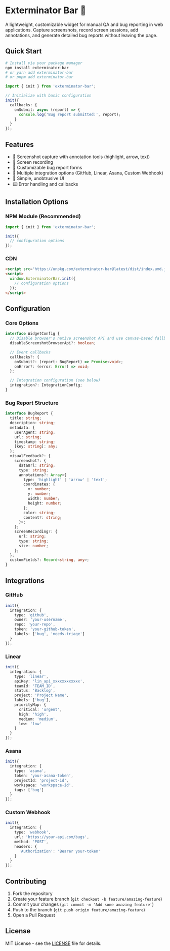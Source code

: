 # Exterminator Bar 🐛

A lightweight, customizable widget for manual QA and bug reporting in web applications. Capture screenshots, record screen sessions, add annotations, and generate detailed bug reports without leaving the page.

## Quick Start

```bash
# Install via your package manager
npm install exterminator-bar
# or yarn add exterminator-bar
# or pnpm add exterminator-bar
```

```typescript
import { init } from 'exterminator-bar';

// Initialize with basic configuration
init({
  callbacks: {
    onSubmit: async (report) => {
      console.log('Bug report submitted:', report);
    }
  }
});
```

## Features

- 📸 Screenshot capture with annotation tools (highlight, arrow, text)
- 🎥 Screen recording
- 📝 Customizable bug report forms
- 🔄 Multiple integration options (GitHub, Linear, Asana, Custom Webhook)
- 🎨 Simple, unobtrusive UI
- ⌨️ Error handling and callbacks

## Installation Options

### NPM Module (Recommended)
```typescript
import { init } from 'exterminator-bar';

init({
  // configuration options
});
```

### CDN
```html
<script src="https://unpkg.com/exterminator-bar@latest/dist/index.umd.js"></script>
<script>
  window.ExterminatorBar.init({
    // configuration options
  });
</script>
```

## Configuration

### Core Options
```typescript
interface WidgetConfig {
  // Disable browser's native screenshot API and use canvas-based fallback
  disableScreenshotBrowserApi?: boolean;

  // Event callbacks
  callbacks?: {
    onSubmit?: (report: BugReport) => Promise<void>;
    onError?: (error: Error) => void;
  };

  // Integration configuration (see below)
  integration?: IntegrationConfig;
}
```

### Bug Report Structure
```typescript
interface BugReport {
  title: string;
  description: string;
  metadata: {
    userAgent: string;
    url: string;
    timestamp: string;
    [key: string]: any;
  };
  visualFeedback?: {
    screenshot?: {
      dataUrl: string;
      type: string;
      annotations?: Array<{
        type: 'highlight' | 'arrow' | 'text';
        coordinates: {
          x: number;
          y: number;
          width: number;
          height: number;
        };
        color: string;
        content?: string;
      }>;
    };
    screenRecording?: {
      url: string;
      type: string;
      size: number;
    };
  };
  customFields?: Record<string, any>;
}
```

## Integrations

### GitHub
```typescript
init({
  integration: {
    type: 'github',
    owner: 'your-username',
    repo: 'your-repo',
    token: 'your-github-token',
    labels: ['bug', 'needs-triage']
  }
});
```

### Linear
```typescript
init({
  integration: {
    type: 'linear',
    apiKey: 'lin_api_xxxxxxxxxxxx',
    teamId: 'TEAM_ID',
    status: 'Backlog',
    project: 'Project Name',
    labels: ['bug'],
    priorityMap: {
      critical: 'urgent',
      high: 'high',
      medium: 'medium',
      low: 'low'
    }
  }
});
```

### Asana
```typescript
init({
  integration: {
    type: 'asana',
    token: 'your-asana-token',
    projectId: 'project-id',
    workspace: 'workspace-id',
    tags: ['bug']
  }
});
```

### Custom Webhook
```typescript
init({
  integration: {
    type: 'webhook',
    url: 'https://your-api.com/bugs',
    method: 'POST',
    headers: {
      'Authorization': 'Bearer your-token'
    }
  }
});
```

## Contributing

1. Fork the repository
2. Create your feature branch (`git checkout -b feature/amazing-feature`)
3. Commit your changes (`git commit -m 'Add some amazing feature'`)
4. Push to the branch (`git push origin feature/amazing-feature`)
5. Open a Pull Request

## License

MIT License - see the [LICENSE](LICENSE) file for details.